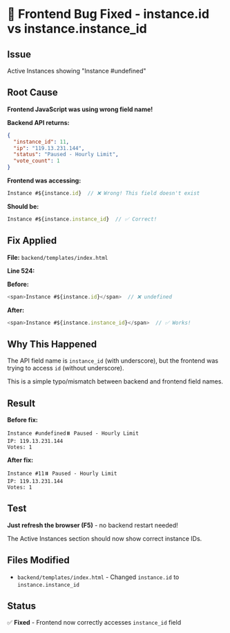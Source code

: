 # 🐛 Frontend Bug Fixed - instance.id vs instance.instance_id

## Issue

Active Instances showing "Instance #undefined"

## Root Cause

**Frontend JavaScript was using wrong field name!**

**Backend API returns:**
```json
{
  "instance_id": 11,
  "ip": "119.13.231.144",
  "status": "Paused - Hourly Limit",
  "vote_count": 1
}
```

**Frontend was accessing:**
```javascript
Instance #${instance.id}  // ❌ Wrong! This field doesn't exist
```

**Should be:**
```javascript
Instance #${instance.instance_id}  // ✅ Correct!
```

## Fix Applied

**File:** `backend/templates/index.html`

**Line 524:**

**Before:**
```javascript
<span>Instance #${instance.id}</span>  // ❌ undefined
```

**After:**
```javascript
<span>Instance #${instance.instance_id}</span>  // ✅ Works!
```

## Why This Happened

The API field name is `instance_id` (with underscore), but the frontend was trying to access `id` (without underscore).

This is a simple typo/mismatch between backend and frontend field names.

## Result

**Before fix:**
```
Instance #undefined⏸️ Paused - Hourly Limit
IP: 119.13.231.144
Votes: 1
```

**After fix:**
```
Instance #11⏸️ Paused - Hourly Limit
IP: 119.13.231.144
Votes: 1
```

## Test

**Just refresh the browser (F5)** - no backend restart needed!

The Active Instances section should now show correct instance IDs.

## Files Modified

- `backend/templates/index.html` - Changed `instance.id` to `instance.instance_id`

## Status

✅ **Fixed** - Frontend now correctly accesses `instance_id` field

